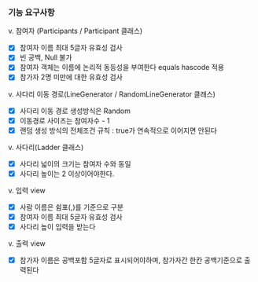 ### 기능 요구사항
v. 참여자 (Participants / Participant 클래스)
- [x] 참여자 이름 최대 5글자 유효성 검사 
- [x] 빈 공백, Null 불가
- [x] 참여자 객체는 이름에 논리적 동등성을 부여한다 equals hascode 적용
- [x] 참가자 2명 미만에 대한 유효성 검사 

v. 사다리 이동 경로(LineGenerator / RandomLineGenerator 클래스)
- [x] 사다리 이동 경로 생성방식은 Random
- [x] 이동경로 사이즈는 참여자수 - 1
- [x] 랜덤 생성 방식의 전체조건 규칙 : true가 연속적으로 이어지면 안된다
 
v. 사다리(Ladder 클래스) 
- [x] 사다리 넓이의 크기는 참여자 수와 동일 
- [x] 사다리 높이는 2 이상이어야한다. 

v. 입력 view
- [x] 사람 이름은 쉼표(,)를 기준으로 구분
- [x] 참여자 이름 최대 5글자 유효성 검사
- [x] 사다리 높이 입력을 받는다 

v. 출력 view
- [x] 참가자 이름은 공백포함 5글자로 표시되어야하며, 참가자간 한칸 공백기준으로 출력된다



 